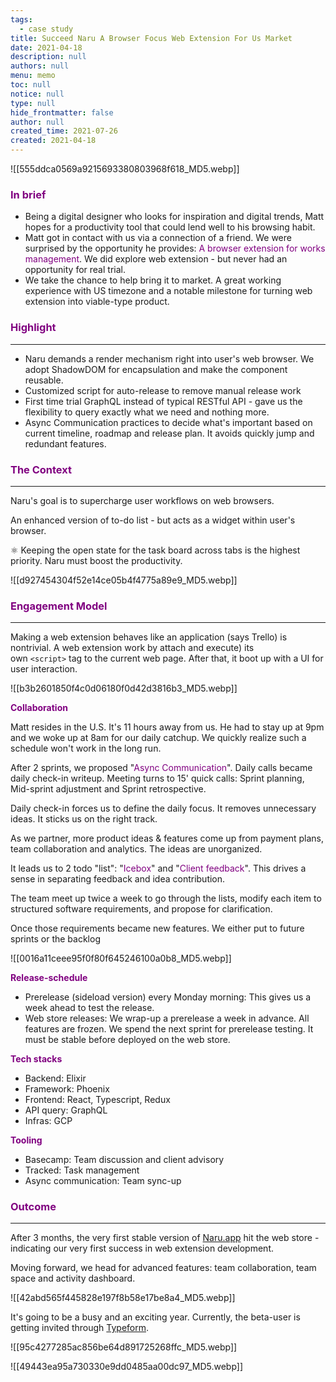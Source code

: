 ```yaml
---
tags: 
  - case study
title: Succeed Naru A Browser Focus Web Extension For Us Market
date: 2021-04-18
description: null
authors: null
menu: memo
toc: null
notice: null
type: null
hide_frontmatter: false
author: null
created_time: 2021-07-26
created: 2021-04-18
---
```


![[555ddca0569a9215693380803968f618_MD5.webp]]

### <span style='color:purple'>In brief</span>

* Being a digital designer who looks for inspiration and digital trends, Matt hopes for a productivity tool that could lend well to his browsing habit. 
* Matt got in contact with us via a connection of a friend. We were surprised by the opportunity he provides: <span style='color:purple'>A browser extension for works management</span>. We did explore web extension - but never had an opportunity for real trial. 
* We take the chance to help bring it to market. A great working experience with US timezone and a notable milestone for turning web extension into viable-type product.

### <span style='color:purple'>Highlight</span>

---

* Naru demands a render mechanism right into user's web browser. We adopt ShadowDOM for encapsulation and make the component reusable.
* Customized script for auto-release to remove manual release work 
* First time trial GraphQL instead of typical RESTful API - gave us the flexibility to query exactly what we need and nothing more. 
* Async Communication practices to decide what's important based on current timeline, roadmap and release plan. It avoids quickly jump and redundant features. 

### <span style='color:purple'>The Context</span>

---

<!-- column_list a385b6ec-838d-4636-b83d-0e464bbea198 -->

<!-- column 7e8f78e3-843f-47f1-835b-f45ba129cf47 -->

Naru's goal is to supercharge user workflows on web browsers. 

An enhanced version of to-do list - but acts as a widget within user's browser.

<!-- column 23773448-de02-418d-a6f5-31ef6362038d -->

⚛️ Keeping the open state for the task board across tabs is the highest priority. Naru must boost the productivity.


![[d927454304f52e14ce05b4f4775a89e9_MD5.webp]]


### <span style='color:purple'>Engagement Model</span>

---

<!-- column_list 2b3565c4-e957-47a2-9629-2f5d7034b1dc -->

<!-- column 11dace72-3268-4d9e-a536-754d4f3f9028 -->

Making a web extension behaves like an application (says Trello) is nontrivial. A web extension work by attach and execute) its own `<script>` tag to the current web page. After that, it boot up with a UI for user interaction.

<!-- column aa1ad5ac-c48c-4f85-a875-4c12cf59415a -->

![[b3b2601850f4c0d06180f0d42d3816b3_MD5.webp]]


<span style='color:purple'>**Collaboration**</span>

Matt resides in the U.S. It's 11 hours away from us. He had to stay up at 9pm and we woke up at 8am for our daily catchup. We quickly realize such a schedule won't work in the long run. 

After 2 sprints, we proposed "<span style='color:purple'>Async Communication</span>". Daily calls became daily check-in writeup.  Meeting turns to 15' quick calls: Sprint planning, Mid-sprint adjustment and Sprint retrospective. 

Daily check-in forces us to define the daily focus. It removes unnecessary ideas. It sticks us on the right track.

<!-- column_list 508bb3d9-207e-4e4d-a5af-c33600583f46 -->

<!-- column 492b3fbf-492a-4ae3-96bf-a519d050f81c -->

As we partner, more product ideas & features come up from payment plans, team collaboration and analytics. The ideas are unorganized. 

It leads us to 2 todo "list": "<span style='color:purple'>Icebox</span>" and "<span style='color:purple'>Client feedback</span>". This drives a sense in separating feedback and idea contribution. 

The team meet up twice a week to go through the lists, modify each item to structured software requirements, and propose for clarification. 

Once those requirements became new features. We either put to future sprints or the backlog

<!-- column 48acddc0-5db0-449d-8215-814279de69a9 -->

![[0016a11ceee95f0f80f645246100a0b8_MD5.webp]]


<span style='color:purple'>**Release-schedule**</span>

* Prerelease (sideload version) every Monday morning: This gives us a week ahead to test the release. 
* Web store releases: We wrap-up a prerelease a week in advance. All features are frozen. We spend the next sprint for prerelease testing. It must be stable before deployed on the web store.

<!-- column_list fa73905b-910d-459f-8ceb-2acf5eb8f2e1 -->

<!-- column 0c8177ba-db9b-492b-917c-92c7b4e6ac86 -->

<span style='color:purple'>**Tech stacks**</span>

* Backend: Elixir
* Framework: Phoenix
* Frontend: React, Typescript, Redux
* API query: GraphQL
* Infras: GCP

<!-- column a5d1a1b2-ba5b-4049-bf9c-fdf2ed020084 -->

<span style='color:purple'>**Tooling**</span>

* Basecamp: Team discussion and client advisory
* Tracked: Task management
* Async communication: Team sync-up

### <span style='color:purple'>Outcome</span>

---

<!-- column_list 590a9680-99b1-4e39-97cd-086fbe452c8e -->

<!-- column a7b0906e-d6c7-48a5-9dd2-6909d757f39f -->

After 3 months, the very first stable version of <span style='color:purple'>[Naru.app](https://naru.app/)</span> hit the web store - indicating our very first success in web extension development. 

Moving forward, we head for advanced features: team collaboration, team space and activity dashboard.

<!-- column 0894036e-0b47-4fbb-ba0d-51299517d610 -->

![[42abd565f445828e197f8b58e17be8a4_MD5.webp]]

It's going to be a busy and an exciting year. Currently, the beta-user is getting invited through <span style='color:purple'>[Typeform](https://naruappco.typeform.com/to/d3hurf)</span>. 

<!-- column_list ca403362-39f6-4809-b204-c9aaec5b49fa -->

<!-- column 672e0736-fd2d-49d6-9fcd-71a183ff1c33 -->

![[95c4277285ac856be64d891725268ffc_MD5.webp]]

<!-- column 9c6dc8fa-5369-4183-9651-f670e5f08f04 -->

![[49443ea95a730330e9dd0485aa00dc97_MD5.webp]]
